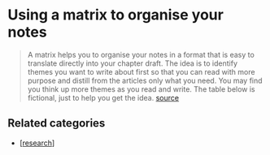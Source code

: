 # Using a matrix to organise your notes

> A matrix helps you to organise your notes in a format that is easy to translate directly into your chapter draft. The idea is to identify themes you want to write about first so that you can read with more purpose and distill from the articles only what you need. You may find you think up more themes as you read and write. The table below is fictional, just to help you get the idea. [source](https://sites.google.com/site/twblacklinemasters/using-a-matrix-to-organise-your-notes-for-faster-writing)

## Related categories

- [[research]]



[//begin]: # "Autogenerated link references for markdown compatibility"
[research]: ../research.md "Research"
[//end]: # "Autogenerated link references"